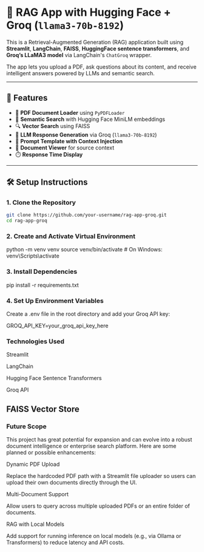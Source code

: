 # 🧠 RAG App with Hugging Face + Groq (`llama3-70b-8192`)

This is a Retrieval-Augmented Generation (RAG) application built using **Streamlit**, **LangChain**, **FAISS**, **HuggingFace sentence transformers**, and **Groq’s LLaMA3 model** via LangChain's `ChatGroq` wrapper.

The app lets you upload a PDF, ask questions about its content, and receive intelligent answers powered by LLMs and semantic search.

---

## 🚀 Features

- 🧾 **PDF Document Loader** using `PyPDFLoader`
- 🧠 **Semantic Search** with Hugging Face MiniLM embeddings
- 🔍 **Vector Search** using FAISS
- 💬 **LLM Response Generation** via Groq (`llama3-70b-8192`)
- 🧪 **Prompt Template with Context Injection**
- 📄 **Document Viewer** for source context
- ⏱️ **Response Time Display**

---

## 🛠️ Setup Instructions

### 1. Clone the Repository

```bash
git clone https://github.com/your-username/rag-app-groq.git
cd rag-app-groq
```

### 2. Create and Activate Virtual Environment
python -m venv venv
source venv/bin/activate  # On Windows: venv\Scripts\activate

### 3. Install Dependencies
pip install -r requirements.txt

### 4. Set Up Environment Variables
Create a .env file in the root directory and add your Groq API key:

GROQ_API_KEY=your_groq_api_key_here

### Technologies Used
Streamlit

LangChain

Hugging Face Sentence Transformers

Groq API

FAISS Vector Store
---

### Future Scope
This project has great potential for expansion and can evolve into a robust document intelligence or enterprise search platform. Here are some planned or possible enhancements:

 Dynamic PDF Upload

Replace the hardcoded PDF path with a Streamlit file uploader so users can upload their own documents directly through the UI.

 Multi-Document Support

Allow users to query across multiple uploaded PDFs or an entire folder of documents.

 RAG with Local Models

Add support for running inference on local models (e.g., via Ollama or Transformers) to reduce latency and API costs.


